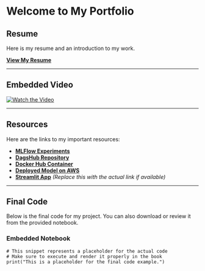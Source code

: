 # Welcome to My Portfolio

## Resume
Here is my resume and an introduction to my work.

**[View My Resume](https://buffalo.box.com/s/o6gliuz5fn00npl0u3a875nl8srryf0h)**

---

## Embedded Video
[![Watch the Video](https://img.youtube.com/vi/dQw4w9WgXcQ/maxresdefault.jpg)](https://buffalo.box.com/s/o6gliuz5fn00npl0u3a875nl8srryf0h)

---

## Resources
Here are the links to my important resources:

- **[MLFlow Experiments](https://dagshub.com/manogna145/my-first-repo.mlflow/#/experiments/0?searchFilter=&orderByKey=attributes.start_time&orderByAsc=false&startTime=ALL&lifecycleFilter=Active&modelVersionFilter=All+Runs&datasetsFilter=W10%3D)**
- **[DagsHub Repository](https://dagshub.com/user/settings/repositories)**
- **[Docker Hub Container](https://hub.docker.com/repository/docker/manogna007/fastapi-model-api/general)**
- **[Deployed Model on AWS](https://us-east-2.console.aws.amazon.com/ecr/public-registry/repositories?region=us-east-2)**
- **[Streamlit App](#)** _(Replace this with the actual link if available)_

---

## Final Code
Below is the final code for my project. You can also download or review it from the provided notebook.

### Embedded Notebook
```{code-cell}
# This snippet represents a placeholder for the actual code
# Make sure to execute and render it properly in the book
print("This is a placeholder for the final code example.")

